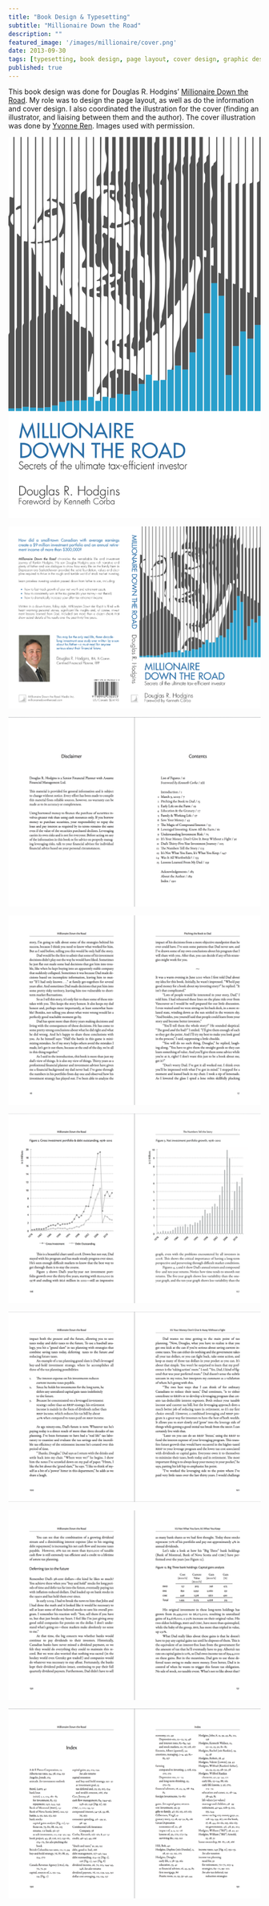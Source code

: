 ```yaml
---
title: "Book Design & Typesetting"
subtitle: "Millionaire Down the Road" 
description: ""
featured_image: '/images/millionaire/cover.png'
date: 2013-09-30
tags: [typesetting, book design, page layout, cover design, graphic design]
published: true
---
```


This book design was done for Douglas R. Hodgins’ [Millionaire Down the Road](http://millionairedowntheroad.com). My role was to design the page layout, as well as do the information and cover design. I also coordinated the illustration for the cover (finding an illustrator, and liaising between them and the author). The cover illustration was done by [Yvonne Ren](mailto:ren.yvonne@gmail.com). Images used with permission.

![cover](/images/millionaire/cover.png)

![back cover](/images/millionaire/backcover.png)

![toc](/images/millionaire/mdtr-toc.png)

![body copy](/images/millionaire/mdtr-bodycopy.png)

![graphs](/images/millionaire/mdtr-graphs.png)

![text with numbered list](/images/millionaire/mdtr-txtwithnumberedlist.png)

![table mid text head](/images/millionaire/mdtr-table-midtexthead.png)

<!-- ![chapter title](/images/millionaire/mdtr-chapter-title_440_2x.png) -->

![index](/images/millionaire/mdtr-index.png)
